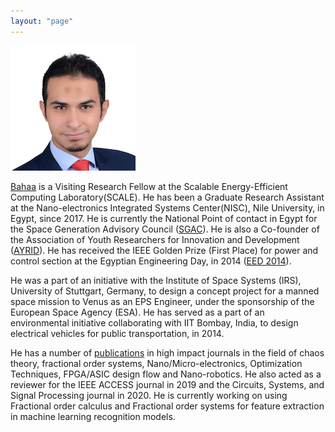 ```yaml
---
layout: "page"
---
```




![](/members/bahaa_mini.jpg)

[Bahaa](https://www.linkedin.com/in/bahaaaldeen/) is a Visiting Research Fellow at the Scalable Energy-Efficient Computing Laboratory(SCALE). He has been a Graduate Research Assistant at the Nano-electronics Integrated Systems Center(NISC), Nile University, in Egypt, since 2017. He is currently the National Point of contact in Egypt for the Space Generation Advisory Council ([SGAC](https://spacegeneration.org/sgac-team/npocs#tab-089006bfd8b675f7509)). He is also a Co-founder of the Association of Youth Researchers for Innovation and Development ([AYRID](https://ayrid.org/pages/about.html)). He has received the IEEE Golden Prize (First Place) for power and control section at the Egyptian Engineering Day, in 2014 ([EED 2014](http://eed.eg/Articles/EED14Awards)).


He was a part of an initiative with the Institute of Space Systems (IRS), University of Stuttgart, Germany, to design a concept project for a manned space mission to Venus as an EPS Engineer, under the sponsorship of the European Space Agency (ESA). He has served as a part of an environmental initiative collaborating with IIT Bombay, India, to design electrical vehicles for public transportation, in 2014.


He has a number of [publications](https://scholar.google.com/citations?user=eEgJwR4AAAAJ&hl=en) in high impact journals in the field of chaos theory, fractional order systems, Nano/Micro-electronics, Optimization Techniques, FPGA/ASIC design flow and Nano-robotics. He also acted as a reviewer for the IEEE ACCESS journal in 2019 and the Circuits, Systems, and Signal Processing journal in 2020. He is currently working on using Fractional order calculus and Fractional order systems for feature extraction in machine learning recognition models.

